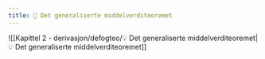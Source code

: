 ```yaml
---
title: 📄 Det generaliserte middelverditeoremet
---
```


![[Kapittel 2 - derivasjon/defogteo/💡 Det generaliserte middelverditeoremet|💡 Det generaliserte middelverditeoremet]]
